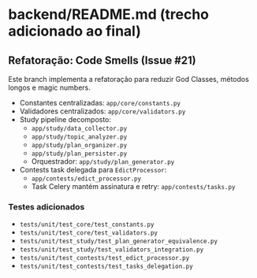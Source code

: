 # backend/README.md (trecho adicionado ao final)

## Refatoração: Code Smells (Issue #21)

Este branch implementa a refatoração para reduzir God Classes, métodos longos e magic numbers.

- Constantes centralizadas: `app/core/constants.py`
- Validadores centralizados: `app/core/validators.py`
- Study pipeline decomposto:
  - `app/study/data_collector.py`
  - `app/study/topic_analyzer.py`
  - `app/study/plan_organizer.py`
  - `app/study/plan_persister.py`
  - Orquestrador: `app/study/plan_generator.py`
- Contests task delegada para `EdictProcessor`:
  - `app/contests/edict_processor.py`
  - Task Celery mantém assinatura e retry: `app/contests/tasks.py`

### Testes adicionados
- `tests/unit/test_core/test_constants.py`
- `tests/unit/test_core/test_validators.py`
- `tests/unit/test_study/test_plan_generator_equivalence.py`
- `tests/unit/test_study/test_validators_integration.py`
- `tests/unit/test_contests/test_edict_processor.py`
- `tests/unit/test_contests/test_tasks_delegation.py`
